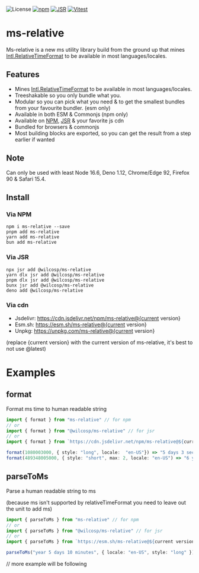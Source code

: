 ![License](https://img.shields.io/npm/l/ms-relative) [![npm](https://img.shields.io/npm/v/ms-relative)](https://www.npmjs.com/package/ms-relative)
[![JSR](https://jsr.io/badges/@wilcosp/ms-relative)](https://jsr.io/@wilcosp/ms-relative)
[![Vitest](https://github.com/wilcosp/ms-relative/actions/workflows/test.yml/badge.svg)](https://github.com/wilcosp/ms-relative/actions/workflows/test.yml)

# ms-relative

Ms-relative is a new ms utility library build from the ground up that mines
[Intl.RelativeTimeFormat](https://developer.mozilla.org/en-US/docs/Web/JavaScript/Reference/Global_Objects/Intl/RelativeTimeFormat) to be available in most languages/locales.

## Features

-   Mines [Intl.RelativeTimeFormat](https://developer.mozilla.org/en-US/docs/Web/JavaScript/Reference/Global_Objects/Intl/RelativeTimeFormat) to be available in most languages/locales.
-   Treeshakable so you only bundle what you.
-   Modular so you can pick what you need & to get the smallest bundles from your favourite bundler. (esm only)
-   Available in both ESM & Commonjs (npm only)
-   Available on [NPM](https://www.npmjs.com/package/ms-relative), [JSR](https://jsr.io/@wilcosp/ms-relative) & your favorite js cdn
-   Bundled for browsers & commonjs
-   Most building blocks are exported, so you can get the result from a step earlier if wanted

## Note

Can only be used with least Node 16.6, Deno 1.12, Chrome/Edge 92, Firefox 90 & Safari 15.4.

## Install

### Via NPM

```
npm i ms-relative --save
pnpm add ms-relative
yarn add ms-relative
bun add ms-relative
```

### Via JSR

```
npx jsr add @wilcosp/ms-relative
yarn dlx jsr add @wilcosp/ms-relative
pnpm dlx jsr add @wilcosp/ms-relative
bunx jsr add @wilcosp/ms-relative
deno add @wilcosp/ms-relative
```

### Via cdn

-   Jsdelivr: https://cdn.jsdelivr.net/npm/ms-relative@{current version}
-   Esm.sh: https://esm.sh/ms-relative@{current version}
-   Unpkg: https://unpkg.com/ms-relative@{current version}

(replace {current version} with the current version of ms-relative, it's best to not use @latest)

# Examples

## format

Format ms time to human readable string

```ts
import { format } from "ms-relative" // for npm
// or
import { format } from "@wilcosp/ms-relative" // for jsr
// or
import { format } from `https://cdn.jsdelivr.net/npm/ms-relative@${current version}` // cdn (can also be esm.sh or unpkg)

format(1080003000, { style: "long", locale:  "en-US"}) => "5 days 3 seconds"
format(489348005000, { style: "short", max: 2, locale: "en-US") => "6 yr. 10 wk."
```

## parseToMs

Parse a human readable string to ms

(because ms isn't supported by relativeTimeFormat you need to leave out the unit to add ms)

```ts
import { parseToMs } from "ms-relative" // for npm
// or
import { parseToMs } from "@wilcosp/ms-relative" // for jsr
// or
import { parseToMs } from `https://esm.sh/ms-relative@${current version}` // cdn (can also be jsdelivr or unpkg)

parseToMs("year 5 days 10 minutes", { locale: "en-US", style: "long" }) => 79_974_600_000

```

// more example will be following
